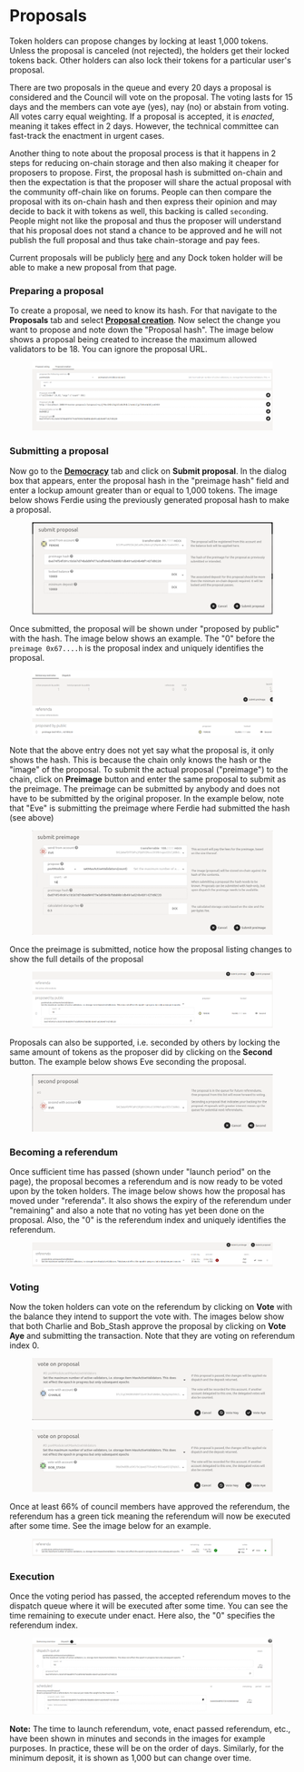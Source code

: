 # Proposals

Token holders can propose changes by locking at least 1,000 tokens. Unless the proposal is canceled (not rejected), the holders get their locked tokens back. Other holders can also lock their tokens for a particular user's proposal.

There are two proposals in the queue  and every 20 days a proposal is considered and the Council will vote on the proposal. The voting lasts for 15 days and the members can vote aye (yes), nay (no) or abstain from voting. All votes carry equal weighting. If a proposal is accepted, it is _enacted_, meaning it takes effect in 2 days. However, the technical committee can fast-track the enactment in urgent cases.&#x20;

Another thing to note about the proposal process is that it happens in 2 steps for reducing on-chain storage and then also making it cheaper for proposers to propose. First, the proposal hash is submitted on-chain and then the expectation is that the proposer will share the actual proposal with the community off-chain like on forums. People can then compare the proposal with its on-chain hash and then express their opinion and may decide to back it with tokens as well, this backing is called `second`ing. People might not like the proposal and thus the proposer will understand that his proposal does not stand a chance to be approved and he will not publish the full proposal and thus take chain-storage and pay fees.

Current proposals will be publicly [here](https://fe.dock.io/#/democracy) and any Dock token holder will be able to make a new proposal from that page.

### Preparing a proposal

To create a proposal, we need to know its hash. For that navigate to the **Proposals** tab and select [**Proposal creation**](https://fe.dock.io/#/master-proposals/create). Now select the change you want to propose and note down the "Proposal hash". The image below shows a proposal being created to increase the maximum allowed validators to be 18. You can ignore the proposal URL.

<figure><img src="../../../.gitbook/assets/proposal-creation.png" alt=""><figcaption></figcaption></figure>

### Submitting a proposal

Now go to the [**Democracy**](https://fe.dock.io/#/democracy) tab and click on **Submit proposal**. In the dialog box that appears, enter the proposal hash in the "preimage hash" field and enter a lockup amount greater than or equal to 1,000 tokens. The image below shows Ferdie using the previously generated proposal hash to make a proposal.

<figure><img src="../../../.gitbook/assets/public-proposal.png" alt=""><figcaption></figcaption></figure>

Once submitted, the proposal will be shown under "proposed by public" with the hash. The image below shows an example. The "0"  before the `preimage 0x67....h` is the proposal index and uniquely identifies the proposal.

<figure><img src="../../../.gitbook/assets/public-prop-list.png" alt=""><figcaption></figcaption></figure>

Note that the above entry does not yet say what the proposal is, it only shows the hash. This is because the chain only knows the hash or the "image" of the proposal. To submit the actual proposal ("preimage") to the chain, click on **Preimage** button and enter the same proposal to submit as the preimage. The preimage can be submitted by anybody and does not have to be submitted by the original proposer. In the example below, note that "Eve" is submitting the preimage where Ferdie had submitted the hash (see above)

<figure><img src="../../../.gitbook/assets/submit-preimage.png" alt=""><figcaption></figcaption></figure>

Once the preimage is submitted, notice how the proposal listing changes to show the full details of the proposal

<figure><img src="../../../.gitbook/assets/preimage-given.png" alt=""><figcaption></figcaption></figure>

Proposals can also be supported, i.e. seconded by others by locking the same amount of tokens as the proposer did by clicking on the **Second** button. The example below shows Eve seconding the proposal.

<figure><img src="../../../.gitbook/assets/second-prop.png" alt=""><figcaption></figcaption></figure>

### Becoming a referendum

Once sufficient time has passed (shown under "launch period" on the page), the proposal becomes a referendum and is now ready to be voted upon by the token holders. The image below shows how the proposal has moved under "referenda". It also shows the expiry of the referendum under "remaining" and also a note that no voting has yet been done on the proposal. Also, the "0" is the referendum index and uniquely identifies the referendum.

<figure><img src="../../../.gitbook/assets/referendum.png" alt=""><figcaption></figcaption></figure>

### Voting

Now the token holders can vote on the referendum by clicking on **Vote** with the balance they intend to support the vote with. The images below show that both Charlie and Bob\_Stash approve the proposal by clicking on **Vote Aye** and submitting the transaction. Note that they are voting on referendum index 0.

<figure><img src="../../../.gitbook/assets/vote-1.png" alt=""><figcaption></figcaption></figure>

<figure><img src="../../../.gitbook/assets/vote-2.png" alt=""><figcaption></figcaption></figure>

Once at least 66% of council members have approved the referendum, the referendum has a green tick meaning the referendum will now be executed after some time. See the image below for an example.

<figure><img src="../../../.gitbook/assets/referendum-2.png" alt=""><figcaption></figcaption></figure>

### Execution

Once the voting period has passed, the accepted referendum moves to the dispatch queue where it will be executed after some time. You can see the time remaining to execute under enact. Here also, the "0" specifies the referendum index.

<figure><img src="../../../.gitbook/assets/dispatch-1.png" alt=""><figcaption></figcaption></figure>

**Note:** The time to launch referendum, vote, enact passed referendum, etc., have been shown in minutes and seconds in the images for example purposes. In practice, these will be on the order of days. Similarly, for the minimum deposit, it is shown as 1,000 but can change over time.
